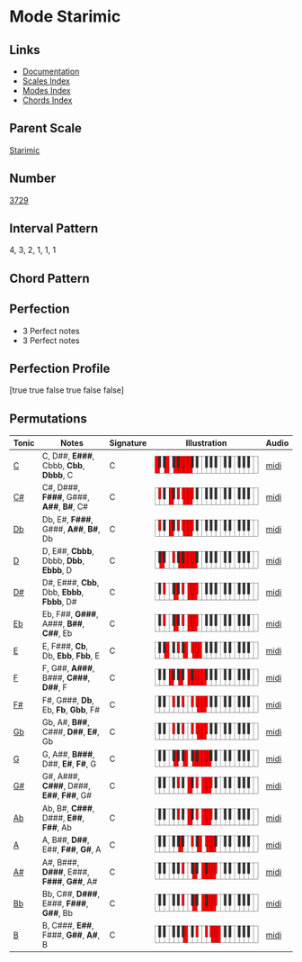 # Mode Starimic

## Links

- [Documentation](index.md)
- [Scales Index](Scales.md)
- [Modes Index](Modes.md)
- [Chords Index](Chords.md)

## Parent Scale

[Starimic](ScaleStarimic.md)

## Number

[3729](https://ianring.com/musictheory/scales/3729)

## Interval Pattern

4, 3, 2, 1, 1, 1

## Chord Pattern



## Perfection

- 3 Perfect notes
- 3 Perfect notes

## Perfection Profile

[true true false true false false]

## Permutations

| Tonic | Notes | Signature | Illustration | Audio |
|-------|-------|-----------|--------------|-------|
| [C](ModeCNaturalStarimic.md) | C, D##, **E###**, Cbbb, **Cbb**, **Dbbb**, C | C | ![CNaturalStarimic](ModeCNaturalStarimic.png) | [midi](https://github.com/edipermadi/music/blob/main/docs/ModeCNaturalStarimic.mid?raw=true) |
| [C#](ModeCSharpStarimic.md) | C#, D###, **F###**, G###, **A##**, **B#**, C# | C | ![CSharpStarimic](ModeCSharpStarimic.png) | [midi](https://github.com/edipermadi/music/blob/main/docs/ModeCSharpStarimic.mid?raw=true) |
| [Db](ModeDFlatStarimic.md) | Db, E#, **F###**, G###, **A##**, **B#**, Db | C | ![DFlatStarimic](ModeDFlatStarimic.png) | [midi](https://github.com/edipermadi/music/blob/main/docs/ModeDFlatStarimic.mid?raw=true) |
| [D](ModeDNaturalStarimic.md) | D, E##, **Cbbb**, Dbbb, **Dbb**, **Ebbb**, D | C | ![DNaturalStarimic](ModeDNaturalStarimic.png) | [midi](https://github.com/edipermadi/music/blob/main/docs/ModeDNaturalStarimic.mid?raw=true) |
| [D#](ModeDSharpStarimic.md) | D#, E###, **Cbb**, Dbb, **Ebbb**, **Fbbb**, D# | C | ![DSharpStarimic](ModeDSharpStarimic.png) | [midi](https://github.com/edipermadi/music/blob/main/docs/ModeDSharpStarimic.mid?raw=true) |
| [Eb](ModeEFlatStarimic.md) | Eb, F##, **G###**, A###, **B##**, **C##**, Eb | C | ![EFlatStarimic](ModeEFlatStarimic.png) | [midi](https://github.com/edipermadi/music/blob/main/docs/ModeEFlatStarimic.mid?raw=true) |
| [E](ModeENaturalStarimic.md) | E, F###, **Cb**, Db, **Ebb**, **Fbb**, E | C | ![ENaturalStarimic](ModeENaturalStarimic.png) | [midi](https://github.com/edipermadi/music/blob/main/docs/ModeENaturalStarimic.mid?raw=true) |
| [F](ModeFNaturalStarimic.md) | F, G##, **A###**, B###, **C###**, **D##**, F | C | ![FNaturalStarimic](ModeFNaturalStarimic.png) | [midi](https://github.com/edipermadi/music/blob/main/docs/ModeFNaturalStarimic.mid?raw=true) |
| [F#](ModeFSharpStarimic.md) | F#, G###, **Db**, Eb, **Fb**, **Gbb**, F# | C | ![FSharpStarimic](ModeFSharpStarimic.png) | [midi](https://github.com/edipermadi/music/blob/main/docs/ModeFSharpStarimic.mid?raw=true) |
| [Gb](ModeGFlatStarimic.md) | Gb, A#, **B##**, C###, **D##**, **E#**, Gb | C | ![GFlatStarimic](ModeGFlatStarimic.png) | [midi](https://github.com/edipermadi/music/blob/main/docs/ModeGFlatStarimic.mid?raw=true) |
| [G](ModeGNaturalStarimic.md) | G, A##, **B###**, D##, **E#**, **F#**, G | C | ![GNaturalStarimic](ModeGNaturalStarimic.png) | [midi](https://github.com/edipermadi/music/blob/main/docs/ModeGNaturalStarimic.mid?raw=true) |
| [G#](ModeGSharpStarimic.md) | G#, A###, **C###**, D###, **E##**, **F##**, G# | C | ![GSharpStarimic](ModeGSharpStarimic.png) | [midi](https://github.com/edipermadi/music/blob/main/docs/ModeGSharpStarimic.mid?raw=true) |
| [Ab](ModeAFlatStarimic.md) | Ab, B#, **C###**, D###, **E##**, **F##**, Ab | C | ![AFlatStarimic](ModeAFlatStarimic.png) | [midi](https://github.com/edipermadi/music/blob/main/docs/ModeAFlatStarimic.mid?raw=true) |
| [A](ModeANaturalStarimic.md) | A, B##, **D##**, E##, **F##**, **G#**, A | C | ![ANaturalStarimic](ModeANaturalStarimic.png) | [midi](https://github.com/edipermadi/music/blob/main/docs/ModeANaturalStarimic.mid?raw=true) |
| [A#](ModeASharpStarimic.md) | A#, B###, **D###**, E###, **F###**, **G##**, A# | C | ![ASharpStarimic](ModeASharpStarimic.png) | [midi](https://github.com/edipermadi/music/blob/main/docs/ModeASharpStarimic.mid?raw=true) |
| [Bb](ModeBFlatStarimic.md) | Bb, C##, **D###**, E###, **F###**, **G##**, Bb | C | ![BFlatStarimic](ModeBFlatStarimic.png) | [midi](https://github.com/edipermadi/music/blob/main/docs/ModeBFlatStarimic.mid?raw=true) |
| [B](ModeBNaturalStarimic.md) | B, C###, **E##**, F###, **G##**, **A#**, B | C | ![BNaturalStarimic](ModeBNaturalStarimic.png) | [midi](https://github.com/edipermadi/music/blob/main/docs/ModeBNaturalStarimic.mid?raw=true) |
